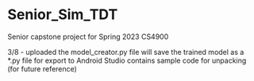 # Senior_Sim_TDT
Senior capstone project for Spring 2023 CS4900

3/8 - uploaded the model_creator.py file
      will save the trained model as a *.py file for export to Android Studio
      contains sample code for unpacking (for future reference)
